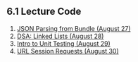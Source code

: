 ## 6.1 Lecture Code

1. [JSON Parsing from Bundle (August 27)](https://github.com/davidlawrencer/json-parsing-example)
1. [DSA: Linked Lists (August 28)](https://gist.github.com/benstone1/08b90c988e7713a22c9beaa4ddaece3b)
1. [Intro to Unit Testing (August 29)](https://github.com/davidlawrencer/intro-to-unit-testing)
1. [URL Session Requests  (August 30)](./URLSessionPlayground.playground/Contents.swift)


